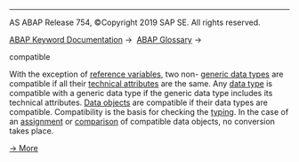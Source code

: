   

* * *

AS ABAP Release 754, ©Copyright 2019 SAP SE. All rights reserved.

[ABAP Keyword Documentation](javascript:call_link\('abenabap.htm'\)) →  [ABAP Glossary](javascript:call_link\('abenabap_glossary.htm'\)) → 

compatible

With the exception of [reference variables](javascript:call_link\('abenreference_variable_glosry.htm'\) "Glossary Entry"), two non- [generic data types](javascript:call_link\('abengeneric_data_type_glosry.htm'\) "Glossary Entry") are compatible if all their [technical attributes](javascript:call_link\('abentechnical_type_attr_glosry.htm'\) "Glossary Entry") are the same. Any [data type](javascript:call_link\('abendata_type_glosry.htm'\) "Glossary Entry") is compatible with a generic data type if the generic data type includes its technical attributes. [Data objects](javascript:call_link\('abendata_object_glosry.htm'\) "Glossary Entry") are compatible if their data types are compatible. Compatibility is the basis for checking the [typing](javascript:call_link\('abentyping_glosry.htm'\) "Glossary Entry"). In the case of an [assignment](javascript:call_link\('abenassignment_glosry.htm'\) "Glossary Entry") or [comparison](javascript:call_link\('abencomparison_glosry.htm'\) "Glossary Entry") of compatible data objects, no conversion takes place.

[→ More](javascript:call_link\('abencompatibility.htm'\))